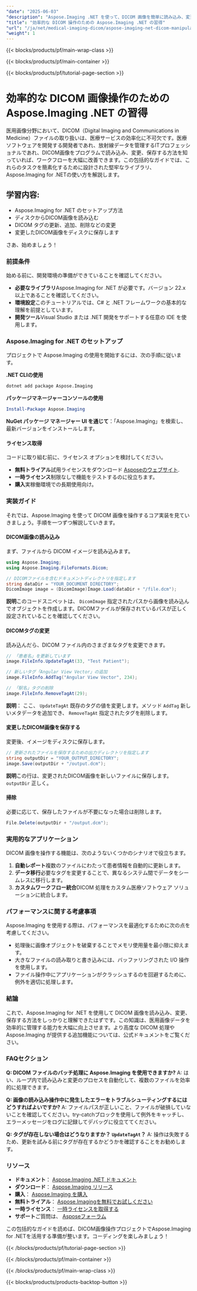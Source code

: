 ```yaml
---
"date": "2025-06-03"
"description": "Aspose.Imaging .NET を使って、DICOM 画像を簡単に読み込み、変更、保存する方法を学びましょう。医用画像処理の開発者に最適です。"
"title": "効率的な DICOM 操作のための Aspose.Imaging .NET の習得"
"url": "/ja/net/medical-imaging-dicom/aspose-imaging-net-dicom-manipulation-guide/"
"weight": 1
---
```


{{< blocks/products/pf/main-wrap-class >}}

{{< blocks/products/pf/main-container >}}

{{< blocks/products/pf/tutorial-page-section >}}
# 効率的な DICOM 画像操作のための Aspose.Imaging .NET の習得

医用画像分野において、DICOM（Digital Imaging and Communications in Medicine）ファイルの取り扱いは、医療サービスの効率化に不可欠です。医療ソフトウェアを開発する開発者であれ、放射線データを管理するITプロフェッショナルであれ、DICOM画像をプログラムで読み込み、変更、保存する方法を知っていれば、ワークフローを大幅に改善できます。この包括的なガイドでは、これらのタスクを簡素化するために設計された堅牢なライブラリ、Aspose.Imaging for .NETの使い方を解説します。

## 学習内容:
- Aspose.Imaging for .NET のセットアップ方法
- ディスクからDICOM画像を読み込む
- DICOM タグの更新、追加、削除などの変更
- 変更したDICOM画像をディスクに保存します

さあ、始めましょう！

### 前提条件
始める前に、開発環境の準備ができていることを確認してください。

- **必要なライブラリ**Aspose.Imaging for .NET が必要です。バージョン 22.x 以上であることを確認してください。
- **環境設定**このチュートリアルでは、C# と .NET フレームワークの基本的な理解を前提としています。
- **開発ツール**Visual Studio または .NET 開発をサポートする任意の IDE を使用します。

### Aspose.Imaging for .NET のセットアップ
プロジェクトで Aspose.Imaging の使用を開始するには、次の手順に従います。

**.NET CLIの使用**
```bash
dotnet add package Aspose.Imaging
```

**パッケージマネージャーコンソールの使用**
```powershell
Install-Package Aspose.Imaging
```

**NuGet パッケージ マネージャー UI を通じて**：「Aspose.Imaging」を検索し、最新バージョンをインストールします。

#### ライセンス取得
コードに取り組む前に、ライセンス オプションを検討してください。
- **無料トライアル**試用ライセンスをダウンロード [Asposeのウェブサイト](https://purchase。aspose.com/temporary-license/).
- **一時ライセンス**制限なしで機能をテストするのに役立ちます。
- **購入**実稼働環境での長期使用向け。

### 実装ガイド
それでは、Aspose.Imaging を使って DICOM 画像を操作するコア実装を見ていきましょう。手順を一つずつ解説していきます。

#### DICOM画像の読み込み
まず、ファイルから DICOM イメージを読み込みます。
```csharp
using Aspose.Imaging;
using Aspose.Imaging.FileFormats.Dicom;

// DICOMファイルを含むドキュメントディレクトリを指定します
string dataDir = "YOUR_DOCUMENT_DIRECTORY";
DicomImage image = (DicomImage)Image.Load(dataDir + "/file.dcm");
```
**説明**このコードスニペットは、 `DicomImage` 指定されたパスから画像を読み込んでオブジェクトを作成します。DICOMファイルが保存されているパスが正しく設定されていることを確認してください。

#### DICOMタグの変更
読み込んだら、DICOM ファイル内のさまざまなタグを変更できます。
```csharp
// 「患者名」を更新しています
image.FileInfo.UpdateTagAt(33, "Test Patient");

// 新しいタグ「Angular View Vector」の追加
image.FileInfo.AddTag("Angular View Vector", 234);

// 「駅名」タグの削除
image.FileInfo.RemoveTagAt(29);
```
**説明**： ここ、 `UpdateTagAt` 既存のタグの値を変更します。メソッド `AddTag` 新しいメタデータを追加でき、 `RemoveTagAt` 指定されたタグを削除します。

#### 変更したDICOM画像を保存する
変更後、イメージをディスクに保存します。
```csharp
// 更新されたファイルを保存するための出力ディレクトリを指定します
string outputDir = "YOUR_OUTPUT_DIRECTORY";
image.Save(outputDir + "/output.dcm");
```
**説明**この行は、変更されたDICOM画像を新しいファイルに保存します。 `outputDir` 正しく。

#### 掃除
必要に応じて、保存したファイルが不要になった場合は削除します。
```csharp
File.Delete(outputDir + "/output.dcm");
```

### 実用的なアプリケーション
DICOM 画像を操作する機能は、次のようないくつかのシナリオで役立ちます。
1. **自動レポート**複数のファイルにわたって患者情報を自動的に更新します。
2. **データ移行**必要なタグを変更することで、異なるシステム間でデータをシームレスに移行します。
3. **カスタムワークフロー統合**DICOM 処理をカスタム医療ソフトウェア ソリューションに統合します。

### パフォーマンスに関する考慮事項
Aspose.Imaging を使用する際は、パフォーマンスを最適化するために次の点を考慮してください。
- 処理後に画像オブジェクトを破棄することでメモリ使用量を最小限に抑えます。
- 大きなファイルの読み取りと書き込みには、バッファリングされた I/O 操作を使用します。
- ファイル操作中にアプリケーションがクラッシュするのを回避するために、例外を適切に処理します。

### 結論
これで、Aspose.Imaging for .NET を使用して DICOM 画像を読み込み、変更、保存する方法をしっかりと理解できたはずです。この知識は、医用画像データを効率的に管理する能力を大幅に向上させます。より高度な DICOM 処理や Aspose.Imaging が提供する追加機能については、公式ドキュメントをご覧ください。

### FAQセクション
**Q: DICOM ファイルのバッチ処理に Aspose.Imaging を使用できますか?**
A: はい、ループ内で読み込みと変更のプロセスを自動化して、複数のファイルを効率的に処理できます。

**Q: 画像の読み込み操作中に発生したエラーをトラブルシューティングするにはどうすればよいですか?**
A: ファイルパスが正しいこと、ファイルが破損していないことを確認してください。try-catchブロックを使用して例外をキャッチし、エラーメッセージをログに記録してデバッグに役立ててください。

**Q: タグが存在しない場合はどうなりますか？ `UpdateTagAt`？**
A: 操作は失敗するため、更新を試みる前にタグが存在するかどうかを確認することをお勧めします。

### リソース
- **ドキュメント**： [Aspose.Imaging .NET ドキュメント](https://reference.aspose.com/imaging/net/)
- **ダウンロード**： [Aspose.Imaging リリース](https://releases.aspose.com/imaging/net/)
- **購入**： [Aspose.Imaging を購入](https://purchase.aspose.com/buy)
- **無料トライアル**： [Aspose.Imagingを無料でお試しください](https://releases.aspose.com/imaging/net/)
- **一時ライセンス**： [一時ライセンスを取得する](https://purchase.aspose.com/temporary-license/)
- **サポート**ご質問は、 [Asposeフォーラム](https://forum.aspose.com/c/imaging/10)

この包括的なガイドを読めば、DICOM画像操作プロジェクトでAspose.Imaging for .NETを活用する準備が整います。コーディングを楽しみましょう！

{{< /blocks/products/pf/tutorial-page-section >}}

{{< /blocks/products/pf/main-container >}}

{{< /blocks/products/pf/main-wrap-class >}}

{{< blocks/products/products-backtop-button >}}